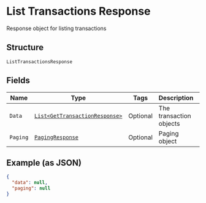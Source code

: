 
# List Transactions Response

Response object for listing transactions

## Structure

`ListTransactionsResponse`

## Fields

| Name | Type | Tags | Description | Getter | Setter |
|  --- | --- | --- | --- | --- | --- |
| `Data` | [`List<GetTransactionResponse>`](../../doc/models/get-transaction-response.md) | Optional | The transaction objects | List<GetTransactionResponse> getData() | setData(List<GetTransactionResponse> data) |
| `Paging` | [`PagingResponse`](../../doc/models/paging-response.md) | Optional | Paging object | PagingResponse getPaging() | setPaging(PagingResponse paging) |

## Example (as JSON)

```json
{
  "data": null,
  "paging": null
}
```


